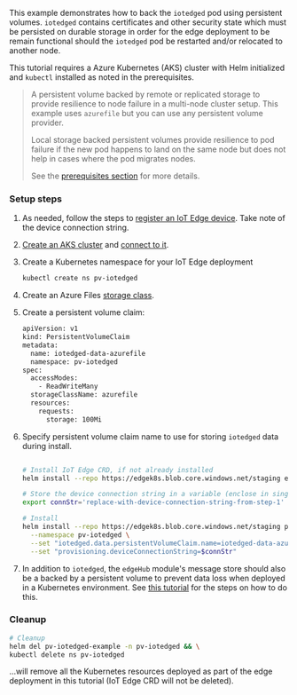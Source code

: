 This example demonstrates how to back the `iotedged` pod using persistent volumes. `iotedged` contains certificates and other security state which must be persisted on durable storage in order for the edge deployment to be remain functional should the `iotedged` pod be restarted and/or relocated to another node.

 This tutorial requires a Azure Kubernetes (AKS) cluster with Helm initialized and `kubectl` installed as noted in the prerequisites.

> 
>A persistent volume backed by remote or replicated storage to provide resilience to node failure in a multi-node cluster setup. This example uses `azurefile` but you can use any persistent volume provider. 
>
>Local storage backed persistent volumes provide resilience to pod failure if the new pod happens to land on the same node but does not help in cases where the pod migrates nodes.
>
>See the [prerequisites section](prereqs.html#persistent-storage-for-the-iot-edge-daemon-iotedged) for more details.



### Setup steps

1. As needed, follow the steps to [register an IoT Edge device](https://docs.microsoft.com/en-us/azure/iot-edge/quickstart-linux#register-an-iot-edge-device). Take note of the device connection string.

1. [Create an AKS cluster](https://docs.microsoft.com/azure/aks/kubernetes-walkthrough?view=azure-cli-latest#create-aks-cluster) and [connect to it](https://docs.microsoft.com/azure/aks/kubernetes-walkthrough?view=azure-cli-latest#connect-to-the-cluster).

1. Create a Kubernetes namespace for your IoT Edge deployment

    ```bash
    kubectl create ns pv-iotedged
    ```

1. Create an Azure Files [storage class](https://docs.microsoft.com/azure/aks/azure-files-dynamic-pv#create-a-storage-class).

1. Create a persistent volume claim:

    ```bash
    apiVersion: v1
    kind: PersistentVolumeClaim
    metadata:
      name: iotedged-data-azurefile
      namespace: pv-iotedged
    spec:
      accessModes:
        - ReadWriteMany
      storageClassName: azurefile
      resources:
        requests:
          storage: 100Mi
    ```

1. Specify persistent volume claim name to use for storing `iotedged` data during install.

   
    ```bash

    # Install IoT Edge CRD, if not already installed
    helm install --repo https://edgek8s.blob.core.windows.net/staging edge-crd edge-kubernetes-crd

    # Store the device connection string in a variable (enclose in single quotes)
    export connStr='replace-with-device-connection-string-from-step-1'

    # Install
    helm install --repo https://edgek8s.blob.core.windows.net/staging pv-iotedged-example edge-kubernetes \
      --namespace pv-iotedged \
      --set "iotedged.data.persistentVolumeClaim.name=iotedged-data-azurefile" \
      --set "provisioning.deviceConnectionString=$connStr"

   ```

1. In addition to `iotedged`, the `edgeHub` module's message store should also be a backed by a persistent volume to prevent data loss when deployed in a Kubernetes environment. See [this tutorial](pervol_extensions.html) for the steps on how to do this.

### Cleanup

```bash
# Cleanup
helm del pv-iotedged-example -n pv-iotedged && \
kubectl delete ns pv-iotedged
``` 
 ...will remove all the  Kubernetes resources deployed as part of the edge deployment in this tutorial (IoT Edge CRD will not be deleted).
